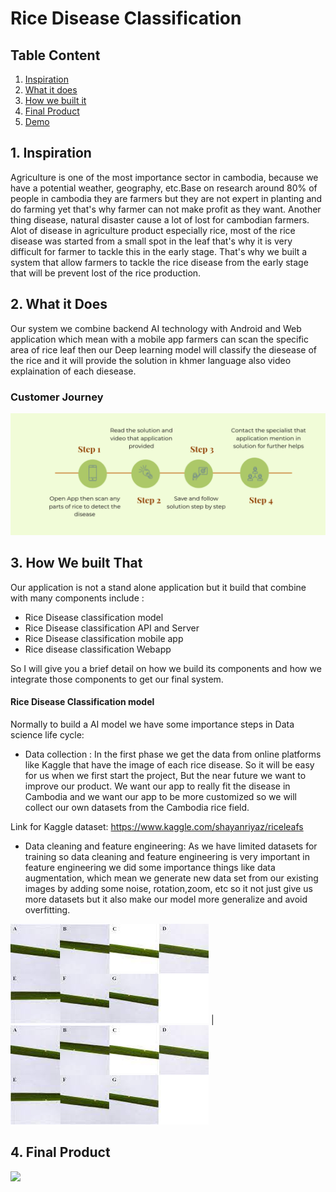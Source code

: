 # Rice Disease Classification
## Table Content
1. [Inspiration](#ov)
2. [What it does](#to)
3. [How we built it](#pro)
4. [Final Product](#fin)
5. [Demo](#demo)
<a name="ov"></a>
## 1. Inspiration

Agriculture is one of the most importance sector in cambodia, because we have a potential weather, geography, etc.Base on research around 80% of people in cambodia they are farmers but they are not expert in planting and do farming yet that's why farmer can not make profit as they want. Another thing disease, natural disaster cause a lot of lost for cambodian farmers. 
Alot of disease in agriculture product especially rice, most of the rice disease was started from a small spot in the leaf that's why it is very difficult for farmer to tackle this in the early stage. That's why we built a system that allow farmers to tackle the rice disease from the early stage that will be prevent lost of the rice production.
<a name="to"></a>
## 2. What it Does
Our system we combine backend AI technology with Android and Web application which mean with a mobile app farmers can scan the specific area of rice leaf then our Deep learning model will classify the diesease of the rice and it will provide the solution in khmer language also video explaination of each diesease.
### Customer Journey
![Image](https://raw.githubusercontent.com/seabnavin19/Rice_Disease_Detection/main/Screenshot%20from%202021-09-02%2008-05-08.png)

<a name="pro"></a>
## 3. How We built That
Our application is not a stand alone application but it build that combine with many components include :
- Rice Disease classification model
- Rice Disease classification API and Server
- Rice Disease classification mobile app
- Rice disease classification Webapp

So I will give you a brief detail on how we build its components and how we integrate those components to get our final system.

#### Rice Disease Classification model
 Normally to build a AI model we have some importance steps in Data science life cycle:
 - Data collection : In the first phase we get the data from online platforms like Kaggle that have the image of each rice disease. So it will be easy for us when we first start the project, But the near future we want to improve our product. We want our app to really fit the disease in Cambodia and we want our app to be more customized so we will collect our own datasets from the Cambodia rice field.
 
Link for Kaggle dataset:  https://www.kaggle.com/shayanriyaz/riceleafs

 - Data cleaning and feature engineering:  As we have limited datasets for training so data cleaning and feature engineering is very important in feature engineering we did some importance things like data augmentation, which mean we generate new data set from our existing images by adding some noise, rotation,zoom, etc so it not just give us more datasets but it also make our model more generalize and avoid overfitting.

![image](https://raw.githubusercontent.com/seabnavin19/Rice_Disease_Detection/main/images%20(2).jpeg) | ![image](https://raw.githubusercontent.com/seabnavin19/Rice_Disease_Detection/main/images%20(2).jpeg)



<a name="fin"></a>
## 4. Final Product
![](/pic.png)
